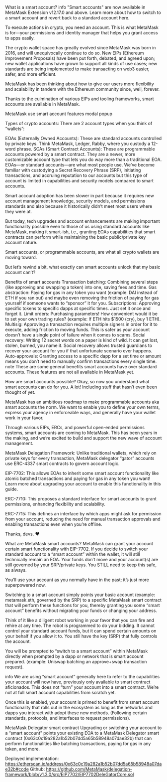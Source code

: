 What is a smart account?
info
"Smart accounts" are now available in MetaMask Extension v12.17.0 and above. Learn more about how to switch to a smart account and revert back to a standard account here.

To execute actions in crypto, you need an account. This is what MetaMask is for—your permissions and identity manager that helps you grant access to apps easily.

The crypto wallet space has greatly evolved since MetaMask was born in 2016, and will unequivocally continue to do so. New EIPs (Ethereum Improvement Proposals) have been put forth, debated, and agreed upon; new wallet applications have grown to support all kinds of use cases; new standards are being implemented to make transacting on web3 easier, safer, and more efficient.

MetaMask has been thinking about how to give our users more flexibility and scalability in tandem with the Ethereum community since, well, forever.

Thanks to the culmination of various EIPs and tooling frameworks, smart accounts are available in MetaMask.

MetaMask use smart account features modal
popup

Types of crypto accounts:
There are 2 account types when you think of “wallets”:

EOAs (Externally Owned Accounts): These are standard accounts controlled by private keys. Think MetaMask, Ledger, Rabby, where you custody a 12-word phrase.
SCAs (Smart Contract Accounts): These are programmable accounts powered by a smart contract. They are a newer, more customizable account type that lets you do way more than a traditional EOA.
EOAs—or standard accounts—are what most people use. We’ve become familiar with custodying a Secret Recovery Phrase (SRP), initiating transactions, and accruing reputation to our accounts but this type of account is limited in capabilities and security models compared to smart accounts.

Smart account adoption has been slower in part because it requires new account management knowledge, security models, and permissions standards and also because it historically didn’t meet most users where they were at.

But today, tech upgrades and account enhancements are making important functionality possible even to those of us using standard accounts like MetaMask, making it smart-ish, i.e., granting EOAs capabilities that smart contracts can perform while maintaining the basic public/private key account nature.

Smart accounts, or programmable accounts, are what all crypto wallets are moving toward.

But let’s rewind a bit, what exactly can smart accounts unlock that my basic account can’t?

Benefits of smart accounts
Transaction batching: Combining several steps (like approving and swapping a token) into one, saving fees and time.
Gas abstraction: Paying for gas in any token you want (example: DAI instead of ETH if you ran out) and maybe even removing the friction of paying for gas yourself if someone wants to “sponsor” it for you.
Subscriptions: Approving specific tokens to specific dapps at specific times. Just set it once and forget it.
Limit orders: Purchasing parameters! How convenient would it be to set your own trading rules? (example: If ETH hits $1500 (cry), buy 1 ETH).
Multisig: Approving a transaction requires multiple signers in order for it to execute, adding friction to moving funds. This is safer as your account doesn’t have a single point of failure when it comes to scams.
Social recovery: Writing 12 secret words on a paper is kind of wild. It can get lost, stolen, burned, you name it. Social recovery allows trusted guardians to recover your account for you if that unfortunate scenario ever happens.
Auto-approvals: Granting access to a specific dapp for a set time or amount means you don’t need to manually confirm transactions every single time.
note
These are some general benefits smart accounts have over standard accounts. These features are not all available in MetaMask yet.

How are smart accounts possible?
Okay, so now you understand what smart accounts can do for you. A lot! Including stuff that hasn’t even been thought of yet.

MetaMask has an ambitious roadmap to make programmable accounts aka smart accounts the norm. We want to enable you to define your own terms, express your agency in enforceable ways, and generally have your wallet work in your favor.

Through various EIPs, ERCs, and powerful open-ended permissions systems, smart accounts are coming to MetaMask. This has been years in the making, and we’re excited to build and support the new wave of account management.

MetaMask Delegation Framework: Unlike traditional wallets, which rely on private keys for every transaction, MetaMask delegator “gator” accounts use ERC-4337 smart contracts to govern account logic.

EIP-7702: This allows EOAs to inherit some smart account functionality like atomic batched transactions and paying for gas in any token you want! Learn more about upgrading your account to enable this functionality in this guide.

ERC-7710: This proposes a standard interface for smart accounts to grant permissions, enhancing flexibility and scalability.

ERC-7715: This defines an interface by which apps might ask for permission from your account, reducing the need for manual transaction approvals and enabling transactions even when you’re offline.

Thanks, devs. ❤️

What are MetaMask smart accounts?
MetaMask can grant your account certain smart functionality with EIP-7702. If you decide to switch your standard account to a “smart account” within the wallet, it will still technically remain an EOA. Your funds don’t move and your account(s) are still governed by your SRP/private keys. You STILL need to keep this safe, as always.

You’ll use your account as you normally have in the past; it’s just more superpowered now.

Switching to a smart account simply points your basic account (example: metamask.eth, governed by the SRP) to a specific MetaMask smart contract that will perform these functions for you, thereby granting you some “smart account” benefits without migrating your funds or changing your address.

Think of it like a diligent robot working in your favor that you can fire and rehire at any time. The robot is programmed to do your bidding. It cannot control your standard account funds, but it can spend certain amounts on your behalf if you allow it to. You still have the key (SRP) that fully controls the account.

You will be prompted to “switch to a smart account” within MetaMask directly when prompted by a dapp or network that is smart account prepared. (example: Uniswap batching an approve+swap transaction request).

info
We are using “smart account” generally here to refer to the capabilities your account will now have, previously only available to smart contract aficionados. This does not “turn” your account into a smart contract. We’re not at full smart account capabilities from scratch yet.

Once this is enabled, your account is primed to benefit from smart account functionality that rolls out in the ecosystem as long as the networks and dapps you interact with adopt these new methods. (Following certain standards, protocols, and interfaces to request permissions).

MetaMask Delegator smart contract
Upgrading or switching your account to a “smart account” points your existing EOA to a MetaMask Delegator smart contract (0x63c0c19a282a1b52b07dd5a65b58948a07dae32b) that can perform functionalities like batching transactions, paying for gas in any token, and more.

Deployed implementation: https://etherscan.io/address/0x63c0c19a282a1b52b07dd5a65b58948a07dae32b#code
Github: https://github.com/MetaMask/delegation-framework/blob/v1.3.0/src/EIP7702/EIP7702DeleGatorCore.sol